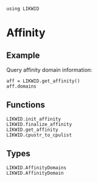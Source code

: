 ```@setup likwid
using LIKWID
```

# Affinity

## Example

Query affinity domain information:
```@repl likwid
aff = LIKWID.get_affinity()
aff.domains
```

## Functions

```@docs
LIKWID.init_affinity
LIKWID.finalize_affinity
LIKWID.get_affinity
LIKWID.cpustr_to_cpulist
```

## Types

```@docs
LIKWID.AffinityDomains
LIKWID.AffinityDomain
```